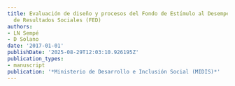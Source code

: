 ```yaml
---
title: Evaluación de diseño y procesos del Fondo de Estı́mulo al Desempeño y Logro
  de Resultados Sociales (FED)
authors:
- LN Sempé
- D Solano
date: '2017-01-01'
publishDate: '2025-08-29T12:03:10.926195Z'
publication_types:
- manuscript
publication: '*Ministerio de Desarrollo e Inclusión Social (MIDIS)*'
---
```

